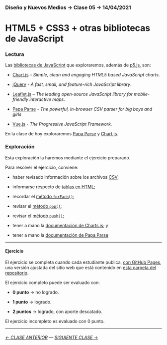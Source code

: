 ### Diseño y Nuevos Medios → Clase 05 → 14/04/2021

# HTML5 + CSS3 + otras bibliotecas de JavaScript

### Lectura

Las [bibliotecas de JavaScript](https://en.wikipedia.org/wiki/List_of_JavaScript_libraries) que exploraremos, además de [p5.js](https://p5js.org/es/), son:

- [Chart.js](https://www.chartjs.org/) – *Simple, clean and engaging HTML5 based JavaScript charts*.

- [jQuery](https://jquery.com/) - *A fast, small, and feature-rich JavaScript library*.

- [Leaflet.js](https://leafletjs.com/) – *The leading open-source JavaScript library for mobile-friendly interactive maps*.

- [Papa Parse](https://www.papaparse.com/) - *The powerful, in-browser CSV parser for big boys and girls*

- [Vue.js](https://v3.vuejs.org/) - *The Progressive JavaScript Framework.*

En la clase de hoy exploraremos [Papa Parse](https://www.papaparse.com/) y [Chart.js](https://www.chartjs.org/). 

### Exploración

Esta exploración la haremos mediante el ejercicio preparado. 

Para resolver el ejercicio, conviene: 

- haber revisado información sobre los archivos [CSV](https://es.wikipedia.org/wiki/Valores_separados_por_comas);

- informarse respecto de [tablas en HTML](https://www.htmlquick.com/es/tutorials/tables.html);

- recordar el [método `forEach()`](https://developer.mozilla.org/es/docs/Web/JavaScript/Referencia/Objetos_globales/Array/forEach);

- revisar el [método `pop()`](https://developer.mozilla.org/es/docs/Web/JavaScript/Referencia/Objetos_globales/Array/pop);

- revisar el [método `push()`](https://developer.mozilla.org/es/docs/Web/JavaScript/Referencia/Objetos_globales/Array/push);

- tener a mano la [documentación de Charts.js](https://www.chartjs.org/docs/latest/); y

- tener a mano la [documentación de Papa Parse](https://www.papaparse.com/docs)

- - - - - - -

#### Ejercicio

El ejercicio se completa cuando cada estudiante publica, [con GitHub Pages](https://docs.github.com/es/free-pro-team@latest/github/working-with-github-pages/configuring-a-publishing-source-for-your-github-pages-site), una versión ajustada del sitio web que está contenido en [esta carpeta del repositorio](https://profesorfaco.github.io/dno037-2021/clase-05/).

El ejercicio completo puede ser evaluado con:

- **0 punto** → no logrado.

- **1 punto** → logrado.

- **2 puntos** → logrado, con aporte descatado.

El ejercicio incompleto es evaluado con 0 punto.

- - - - - - - - - - - -

###### [← CLASE ANTERIOR](https://github.com/profesorfaco/dno037-2021/tree/main/clase-04) — [SIGUIENTE CLASE →](https://github.com/profesorfaco/dno037-2021/tree/main/clase-06)

